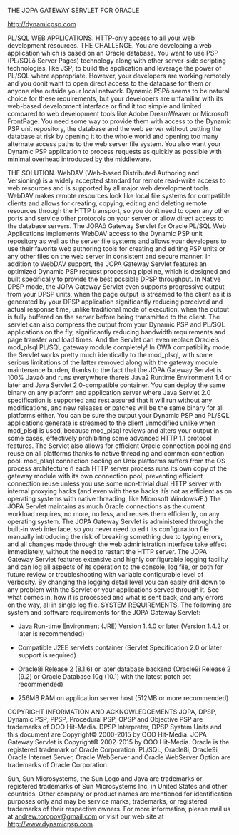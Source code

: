 THE JOPA GATEWAY SERVLET FOR ORACLE

http://dynamicpsp.com

PL/SQL WEB APPLICATIONS. HTTP-only access to all your web development resources.
THE CHALLENGE.
You are developing a web application which is based on an Oracle database. You want to use
PSP (PL/SQLô Server Pages) technology along with other server-side scripting technologies,
like JSP, to build the application and leverage the power of PL/SQL where appropriate. However,
your developers are working remotely and you donít want to open direct access to the
database for them or anyone else outside your local network. Dynamic PSPô seems to be natural
choice for these requirements, but your developers are unfamiliar with its web-based development
interface or find it too simple and limited compared to web development tools like Adobe
DreamWeaver or Microsoft FrontPage. You need some way to provide them with
access to the Dynamic PSP unit repository, the database and the web server without putting the
database at risk by opening it to the whole world and opening too many alternate access paths
to the web server file system. You also want your Dynamic PSP application to process requests
as quickly as possible with minimal overhead introduced by the middleware.

THE SOLUTION.
WebDAV (Web-based Distributed Authoring and Versioning) is a widely accepted standard for
remote read-write access to web resources and is supported by all major web development
tools. WebDAV makes remote resources look like local file systems for compatible clients and
allows for creating, copying, editing and deleting remote resources through the HTTP transport,
so you donít need to open any other ports and service other protocols on your server or allow
direct access to the database servers.
The JOPAô Gateway Servlet for Oracle PL/SQL Web Applications implements WebDAV access
to the Dynamic PSP unit repository as well as the server file systems and allows your developers
to use their favorite web authoring tools for creating and editing PSP units or any other files
on the web server in consistent and secure manner.
In addition to WebDAV support, the JOPA Gateway Servlet features an optimized Dynamic PSP
request processing pipeline, which is designed and built specifically to provide the best possible
DPSP throughput. In Native DPSP mode, the JOPA Gateway Servlet even supports progressive
output from your DPSP units, when the page output is streamed to the client as it is generated
by your DPSP application significantly reducing perceived and actual response time, unlike traditional
mode of execution, when the output is fully buffered on the server before being transmitted
to the client. The servlet can also compress the output from your Dynamic PSP and PL/SQL
applications on the fly, significantly reducing bandwidth requirements and page transfer and
load times.
And the Servlet can even replace Oracleís mod_plsql PL/SQL gateway module completely! In
OWA compatibility mode, the Servlet works pretty much identically to the mod_plsql, with some
serious limitations of the latter removed along with the gateway module maintenance burden,
thanks to the fact that the JOPA Gateway Servlet is 100% Javaô and runs everywhere thereís
Java2 Runtime Environment 1.4 or later and Java Servlet 2.0-compatible container. You can deploy
the same binary on any platform and application server where Java Servlet 2.0 specification
is supported and rest assured that it will run without any modifications, and new releases
or patches will be the same binary for all platforms either. You can be sure the output your Dynamic
PSP and PL/SQL applications generate is streamed to the client unmodified unlike when
mod_plsql is used, because mod_plsql reviews and alters your output in some cases, effectively 
prohibiting some advanced HTTP 1.1 protocol features. The Servlet also allows for efficient Oracle
connection pooling and reuse on all platforms thanks to native threading and common connection
pool. mod_plsql connection pooling on Unix platforms suffers from the OS process architecture
ñ each HTTP server process runs its own copy of the gateway module with its own
connection pool, preventing efficient connection reuse unless you use some non-trivial dual
HTTP server with internal proxying hacks (and even with these hacks itís not as efficient as on
operating systems with native threading, like Microsoft WindowsÆ.) The JOPA Servlet maintains
as much Oracle connections as the current workload requires, no more, no less, and reuses
them efficiently, on any operating system.
The JOPA Gateway Servlet is administered through the built-in web interface, so you never
need to edit its configuration file manually introducing the risk of breaking something due to
typing errors, and all changes made through the web administration interface take effect immediately,
without the need to restart the HTTP server.
The JOPA Gateway Servlet features extensive and highly configurable logging facility and can
log all aspects of its operation to the console, log file, or both for future review or troubleshooting
with variable configurable level of verbosity. By changing the logging detail level you can
easily drill down to any problem with the Servlet or your applications served through it. See
what comes in, how it is processed and what is sent back, and any errors on the way, all in single
log file.
SYSTEM REQUIREMENTS.
The following are system and software requirements for the JOPA Gateway Servlet:
- Java Run-time Environment (JRE) Version 1.4.0 or later (Version 1.4.2 or later is recommended)

- Compatible J2EE servlets container (Servlet Specification 2.0 or later support is required)
- Oracle8i Release 2 (8.1.6) or later database backend (Oracle9i Release 2 (9.2) or Oracle
Database 10g (10.1) with the latest patch set recommended)
- 256MB RAM on application server host (512MB or more recommended)

COPYRIGHT INFORMATION AND ACKNOWLEDGEMENTS
JOPA, DPSP, Dynamic PSP, PPSP, Procedural PSP, OPSP and Objective PSP are trademarks of OOO Hit-Media.
DPSP Interpreter, DPSP System Units and this document are Copyright© 2000-2015 by OOO Hit-Media.
JOPA Gateway Servlet is Copyright© 2002-2015 by OOO Hit-Media.
Oracle is the registered trademark of Oracle Corporation.
PL/SQL, Oracle8i, Oracle9i, Oracle Internet Server, Oracle WebServer and Oracle WebServer Option are trademarks of Oracle Corporation.

Sun, Sun Microsystems, the Sun Logo and Java are trademarks or registered trademarks of Sun Microsystems Inc. in United States
and other countries.
Other company or product names are mentioned for identification purposes only and may be service marks, trademarks, or registered
trademarks of their respective owners.
For more information, please mail us at andrew.toropov@gmail.com or visit our web site at http://www.dynamicpsp.com.

